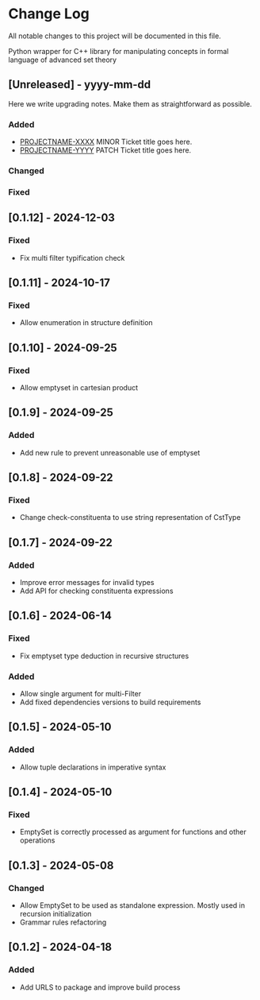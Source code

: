 # Change Log

All notable changes to this project will be documented in this file.

Python wrapper for C++ library for manipulating concepts in formal language of advanced set theory

## [Unreleased] - yyyy-mm-dd

Here we write upgrading notes. Make them as straightforward as possible.

### Added

- [PROJECTNAME-XXXX](http://tickets.projectname.com/browse/PROJECTNAME-XXXX)
  MINOR Ticket title goes here.
- [PROJECTNAME-YYYY](http://tickets.projectname.com/browse/PROJECTNAME-YYYY)
  PATCH Ticket title goes here.

### Changed

### Fixed

## [0.1.12] - 2024-12-03

### Fixed

- Fix multi filter typification check

## [0.1.11] - 2024-10-17

### Fixed

- Allow enumeration in structure definition

## [0.1.10] - 2024-09-25

### Fixed

- Allow emptyset in cartesian product

## [0.1.9] - 2024-09-25

### Added

- Add new rule to prevent unreasonable use of emptyset

## [0.1.8] - 2024-09-22

### Fixed

- Change check-constituenta to use string representation of CstType

## [0.1.7] - 2024-09-22

### Added

- Improve error messages for invalid types
- Add API for checking constituenta expressions

## [0.1.6] - 2024-06-14

### Fixed

- Fix emptyset type deduction in recursive structures

### Added

- Allow single argument for multi-Filter
- Add fixed dependencies versions to build requirements

## [0.1.5] - 2024-05-10

### Added

- Allow tuple declarations in imperative syntax

## [0.1.4] - 2024-05-10

### Fixed

- EmptySet is correctly processed as argument for functions and other operations

## [0.1.3] - 2024-05-08

### Changed

- Allow EmptySet to be used as standalone expression. Mostly used in recursion initialization
- Grammar rules refactoring

## [0.1.2] - 2024-04-18

### Added

- Add URLS to package and improve build process
